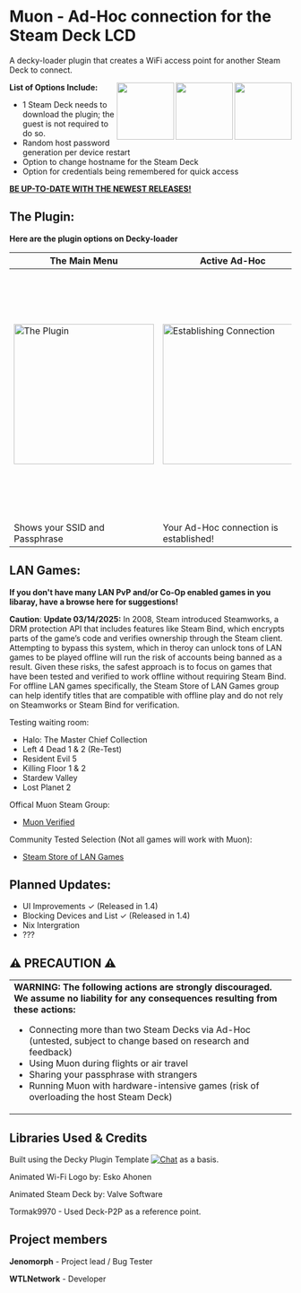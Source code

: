# **Muon - Ad-Hoc connection for the Steam Deck LCD**

A decky-loader plugin that creates a WiFi access point for another Steam Deck to connect.

<div align="left" valign="middle">
 <picture>
   <source media="(prefers-color-scheme: dark)" srcset="https://i.redd.it/09s8h9ccq73a1.gif">
   <img align="right" src="https://i.redd.it/09s8h9ccq73a1.gif" height="102px"/>
 </picture>
<div align="left" valign="middle">
 <picture>
   <source media="(prefers-color-scheme: white)" srcset="https://assets-v2.lottiefiles.com/a/c567b756-1150-11ee-954b-b32207c2d9a1/eF6XqaqeFx.gif">
   <img align="right" src="https://assets-v2.lottiefiles.com/a/c567b756-1150-11ee-954b-b32207c2d9a1/eF6XqaqeFx.gif" height="102px"/>
 </picture>
<div align="left" valign="middle">
 <picture>
   <source media="(prefers-color-scheme: dark)" srcset="https://i.redd.it/09s8h9ccq73a1.gif">
   <img align="right" src="https://i.redd.it/09s8h9ccq73a1.gif" height="102px"/>
 </picture>
</a>

**List of Options Include:**
* 1 Steam Deck needs to download the plugin; the guest is not required to do so.
* Random host password generation per device restart
* Option to change hostname for the Steam Deck
* Option for credentials being remembered for quick access

**[BE UP-TO-DATE WITH THE NEWEST RELEASES!](https://github.com/wtlnetwork/muon/releases)**

## The Plugin:
__Here are the plugin options on Decky-loader__

| The Main Menu | Active Ad-Hoc | Wi-Fi Settings |
|------------|-------------------------|----------------|
| <img src="https://i.imgur.com/jyHkPzC.png" alt="The Plugin" width="250"/> | <img src="https://i.imgur.com/5v7GvP7.png" alt="Establishing Connection" width="250"/> | <img src="https://i.imgur.com/dQcaU20.png" alt="Wi-Fi Settings" width="443"/> |
| Shows your SSID and Passphrase | Your Ad-Hoc connection is established! | Wi-Fi Settings to change SSID, Passphrase and save Credentials |

## LAN Games:
__If you don't have many LAN PvP and/or Co-Op enabled games in you libaray, have a browse here for suggestions!__

**Caution**:
**Update 03/14/2025:** In 2008, Steam introduced Steamworks, a DRM protection API that includes features like Steam Bind, which encrypts parts of the game’s code and verifies ownership through the Steam client. Attempting to bypass this system, which in theroy can unlock tons of LAN games to be played offline will run the risk of accounts being banned as a result.
Given these risks, the safest approach is to focus on games that have been tested and verified to work offline without requiring Steam Bind. 
For offline LAN games specifically, the Steam Store of LAN Games group can help identify titles that are compatible with offline play and do not rely on Steamworks or Steam Bind for verification.

Testing waiting room:
* Halo: The Master Chief Collection
* Left 4 Dead 1 & 2 (Re-Test)
* Resident Evil 5
* Killing Floor 1 & 2
* Stardew Valley
* Lost Planet 2

Offical Muon Steam Group: 
* [Muon Verified](https://steamcommunity.com/groups/muonverified)


Community Tested Selection (Not all games will work with Muon):
* [Steam Store of LAN Games](https://store.steampowered.com/curator/44868483-Games-for-LAN-%2528Local-Area-Network%2529/)

## Planned Updates:

* UI Improvements ✓ (Released in 1.4)
* Blocking Devices and List ✓ (Released in 1.4)
* Nix Intergration
* ???

<h2 align="left">⚠️ PRECAUTION ⚠️</h2>

<table>
  <tr>
    <td>
      <strong>WARNING: The following actions are strongly discouraged. We assume no liability for any consequences resulting from these actions:</strong>
      <ul>
        <li>Connecting more than two Steam Decks via Ad-Hoc (untested, subject to change based on research and feedback)</li>
        <li>Using Muon during flights or air travel</li>
        <li>Sharing your passphrase with strangers</li>
        <li>Running Muon with hardware-intensive games (risk of overloading the host Steam Deck)</li>
      </ul>
    </td>
  </tr>
</table>


## Libraries Used & Credits
Built using the Decky Plugin Template [![Chat](https://img.shields.io/badge/chat-on%20discord-7289da.svg)](https://deckbrew.xyz/discord) as a basis.

Animated Wi-Fi Logo by: Esko Ahonen

Animated Steam Deck by: Valve Software

Tormak9970 - Used Deck-P2P as a reference point.


## Project members
**Jenomorph** - Project lead / Bug Tester

**WTLNetwork** - Developer
